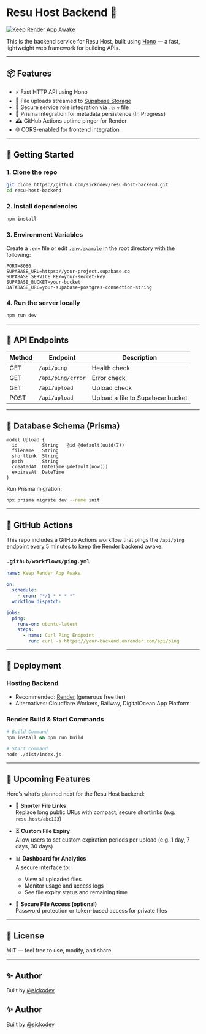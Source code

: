 # Resu Host Backend 🦉

[![Keep Render App Awake](https://github.com/sickodev/resu-host-backend/actions/workflows/ping.yml/badge.svg)](https://github.com/sickodev/resu-host-backend/actions/workflows/ping.yml)

This is the backend service for Resu Host, built using [Hono](https://hono.dev) — a fast, lightweight web framework for building APIs.

---

## 📦 Features

- ⚡ Fast HTTP API using Hono
- 📁 File uploads streamed to [Supabase Storage](https://supabase.com/storage)
- 🔐 Secure service role integration via `.env` file
- 🧬 Prisma integration for metadata persistence (In Progress)
- 🕰 GitHub Actions uptime pinger for Render
- 🌐 CORS-enabled for frontend integration

---

## 🚀 Getting Started

### 1. Clone the repo

```bash
git clone https://github.com/sickodev/resu-host-backend.git
cd resu-host-backend
````

### 2. Install dependencies

```bash
npm install
```

### 3. Environment Variables

Create a `.env` file or edit `.env.example` in the root directory with the following:

```env
PORT=8080
SUPABASE_URL=https://your-project.supabase.co
SUPABASE_SERVICE_KEY=your-secret-key
SUPABASE_BUCKET=your-bucket
DATABASE_URL=your-supabase-postgres-connection-string
```

### 4. Run the server locally

```bash
npm run dev
```

---

## 🔌 API Endpoints

| Method | Endpoint          | Description                      |
|--------|-------------------|----------------------------------|
| GET    | `/api/ping`       | Health check                     |
| GET    | `/api/ping/error` | Error check                      |
| GET    | `/api/upload`     | Upload check                     |
| POST   | `/api/upload`     | Upload a file to Supabase bucket |

---

## 🧬 Database Schema (Prisma)

```prisma
model Upload {
  id         String   @id @default(uuid(7))
  filename   String
  shortlink  String
  path       String
  createdAt  DateTime @default(now())
  expiresAt  DateTime
}
```

Run Prisma migration:

```bash
npx prisma migrate dev --name init
```

---

## 🧪 GitHub Actions

This repo includes a GitHub Actions workflow that pings the `/api/ping` endpoint every 5 minutes to keep the Render backend awake.

### `.github/workflows/ping.yml`

```yaml
name: Keep Render App Awake

on:
  schedule:
    - cron: "*/1 * * * *"
  workflow_dispatch:

jobs:
  ping:
    runs-on: ubuntu-latest
    steps:
      - name: Curl Ping Endpoint
        run: curl -s https://your-backend.onrender.com/api/ping
```

---

## 🚀 Deployment

### Hosting Backend

* Recommended: [Render](https://render.com) (generous free tier)
* Alternatives: Cloudflare Workers, Railway, DigitalOcean App Platform

### Render Build & Start Commands

```bash
# Build Command
npm install && npm run build

# Start Command
node ./dist/index.js
```

---

## 🔮 Upcoming Features

Here’s what’s planned next for the Resu Host backend:

- 🔗 **Shorter File Links**  
  Replace long public URLs with compact, secure shortlinks (e.g. `resu.host/abc123`)

- ⏳ **Custom File Expiry**  
  Allow users to set custom expiration periods per upload (e.g. 1 day, 7 days, 30 days)

- 📊 **Dashboard for Analytics**  
  A secure interface to:
    - View all uploaded files
    - Monitor usage and access logs
    - See file expiry status and remaining time

- 🔐 **Secure File Access (optional)**  
  Password protection or token-based access for private files

---

## 📜 License

MIT — feel free to use, modify, and share.

---

## ✨ Author

Built by [@sickodev](https://github.com/sickodev)

## ✨ Author

Built by [@sickodev](https://github.com/sickodev)
